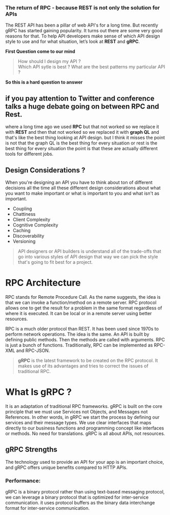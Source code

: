 ### The return of RPC -  because REST is not only the solution for APIs

The REST API has been a pillar of web API's for a long time. But recently gRPC has started gaining popularity. It turns out there are some very good reasons for that. To help API developers make sense of which API design style to use and for what situation, let’s look at **REST** and **gRPC**.

**First Question come to our mind**

> How should I design my API ?  
> Which API sytle is best ?
> What are the best patterns my particular API ?

**So this is a hard question to answer**

## if you pay attention to Twitter and conference talks a huge debate going on between RPC and Rest.

where a long time ago we used **RPC** but that not worked so we replace it with **REST** and then that not worked so we replaced it with **graph QL** and that's like the best thing  looking at API design. but I think it misses the point is not that the graph QL is the best thing for every situation or rest is the best thing for every situation the point is that these are actually different tools for different jobs.

## Design Considerations ?

When you're designing an API you have to think about ton of different decisions all the time all these different design considerations about what you want to make important or what is important to you and what isn't as important.

 - Coupling
 - Chattiness
 - Client Complexity
 - Cognitive Complexity
 - Caching
 - Discoverability
 - Versioning

> API designers or API builders is understand all of the trade-offs that go into various styles of API design that way we can pick the style that's going to fit best for a project.

# RPC Architecture
RPC stands for Remote Procedure Call. As the name suggests, the idea is that we can invoke a function/method on a remote server. RPC protocol allows one to get the result for a problem in the same format regardless of where it is executed. It can be local or in a remote server using better resources.

RPC is a much older protocol than REST. It has been used since  1970s to perform network operations. The idea is the same. An API is built by defining public methods. Then the methods are called with arguments. RPC is just a bunch of functions. Traditionally, RPC can be implemented as RPC-XML and RPC-JSON.

> **gRPC** is the latest framework to be created on the RPC protocol. It makes use of its advantages and tries to correct the issues of traditional RPC.

# What Is gRPC ?
It is an adaptation of traditional RPC frameworks. gRPC is built on the core principle that we must use Services not Objects, and Messages not References. In other words, in gRPC we start the process by defining our services and their message types. We use clear interfaces that maps directly to our business functions and programming concept like interfaces or methods. No need for translations. gRPC is all about APIs, not resources.

## gRPC Strengths
The technology used to provide an API for your app is an important choice, and gRPC offers unique benefits compared to HTTP APIs.

### Performance:
gRPC is a binary protocol rather than using text-based messaging protocol, we can leverage a binary protocol that is optimized for inter-service communication. it uses protocol buffers as the binary data interchange format for inter-service communication.
<!--stackedit_data:
eyJoaXN0b3J5IjpbMTY1MzczODkyNSwxMzE2MzU0MTU2LDIwOT
I2NjE1NTksLTcxMDUyODcwLC03MTA1Mjg3MCwtMTc0NjI1ODMx
MywtMTAzNDM1NjUxNywxNDI4OTk3NzI4LC02NTQyMTE2MTAsNj
Q1MTE5ODgzLC04NTk1NDQ0MTksOTY1NjM3NDczLC0xMzgyMTE1
MzQxLDMwODczMDUzOSwtMTM0MjIzMjE4LC0yMTA2OTg0NjI1LC
0zMzI0NTUzNjNdfQ==
-->